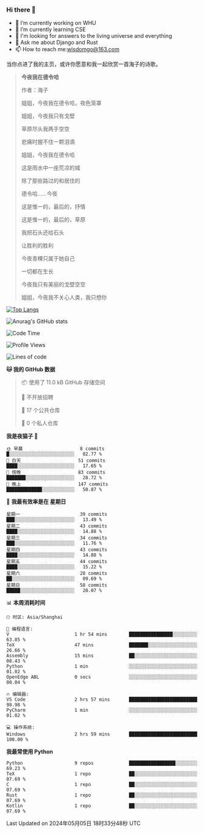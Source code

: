 ### Hi there 👋



- 🔭 I’m currently working on WHU
- 🌱 I’m currently learning CSE
- 🤔 I'm looking for answers to the living universe and everything
- 💬 Ask me about Django and Rust
- 📫 How to reach me:wisdomgo@163.com

当你点进了我的主页，或许你愿意和我一起欣赏一首海子的诗歌。

>**今夜我在德令哈**
>
>作者：海子
>
>姐姐，今夜我在德令哈，夜色笼罩
>
>姐姐，今夜我只有戈壁
>
>草原尽头我两手空空
>
>悲痛时握不住一颗泪滴
>
>姐姐，今夜我在德令哈
>
>这是雨水中一座荒凉的城
>
>除了那些路过的和居住的
>
>德令哈......今夜
>
>这是惟一的，最后的，抒情
>
>这是惟一的，最后的，草原
>
>我把石头还给石头
>
>让胜利的胜利
>
>今夜青稞只属于她自己
>
>一切都在生长
>
>今夜我只有美丽的戈壁空空
>
>姐姐，今夜我不关心人类，我只想你



[![Top Langs](https://github-readme-stats.vercel.app/api/top-langs/?username=wisdomgo&theme=onedark)](https://github.com/anuraghazra/github-readme-stats)

![Anurag's GitHub stats](https://github-readme-stats.vercel.app/api?username=wisdomgo&hide=contribs,stars&theme=synthwave)

<!--START_SECTION:waka-->
![Code Time](http://img.shields.io/badge/Code%20Time-153%20hrs%2052%20mins-blue)

![Profile Views](http://img.shields.io/badge/%E4%B8%AA%E4%BA%BA%E8%B5%84%E6%96%99%E8%A7%82%E7%9C%8B%E6%AC%A1%E6%95%B0-5-blue)

![Lines of code](https://img.shields.io/badge/%E4%BB%8E%E3%80%8CHello%20World%E3%80%8D%E8%B5%B7%E6%88%91%E5%B7%B2%E7%BB%8F%E5%86%99%E4%BA%86-46.7%20thousand%20%E8%A1%8C%E4%BB%A3%E7%A0%81-blue)

**🐱 我的 GitHub 数据** 

> 📦  使用了 11.0 kB GitHub 存储空间 
 > 
> 🚫 不开放招聘
 > 
> 📜 17 个公共仓库 
 > 
> 🔑 0 个私人仓库 
 > 
**我是夜猫子 🦉** 

```text
🌞 早晨                     8 commits           █░░░░░░░░░░░░░░░░░░░░░░░░   02.77 % 
🌆 白天                     51 commits          ████░░░░░░░░░░░░░░░░░░░░░   17.65 % 
🌃 傍晚                     83 commits          ███████░░░░░░░░░░░░░░░░░░   28.72 % 
🌙 晚上                     147 commits         █████████████░░░░░░░░░░░░   50.87 % 
```
📅 **我最有效率是在 星期日** 

```text
星期一                      39 commits          ███░░░░░░░░░░░░░░░░░░░░░░   13.49 % 
星期二                      43 commits          ████░░░░░░░░░░░░░░░░░░░░░   14.88 % 
星期三                      34 commits          ███░░░░░░░░░░░░░░░░░░░░░░   11.76 % 
星期四                      43 commits          ████░░░░░░░░░░░░░░░░░░░░░   14.88 % 
星期五                      44 commits          ████░░░░░░░░░░░░░░░░░░░░░   15.22 % 
星期六                      28 commits          ██░░░░░░░░░░░░░░░░░░░░░░░   09.69 % 
星期日                      58 commits          █████░░░░░░░░░░░░░░░░░░░░   20.07 % 
```


📊 **本周消耗时间** 

```text
🕑︎ 时区: Asia/Shanghai

💬 编程语言: 
V                        1 hr 54 mins        ████████████████░░░░░░░░░   63.85 % 
TeX                      47 mins             ███████░░░░░░░░░░░░░░░░░░   26.66 % 
Assembly                 15 mins             ██░░░░░░░░░░░░░░░░░░░░░░░   08.43 % 
Python                   1 min               ░░░░░░░░░░░░░░░░░░░░░░░░░   01.02 % 
OpenEdge ABL             0 secs              ░░░░░░░░░░░░░░░░░░░░░░░░░   00.04 % 

🔥 编辑器: 
VS Code                  2 hrs 57 mins       █████████████████████████   98.98 % 
PyCharm                  1 min               ░░░░░░░░░░░░░░░░░░░░░░░░░   01.02 % 

💻 操作系统: 
Windows                  2 hrs 59 mins       █████████████████████████   100.00 % 
```

**我最常使用 Python** 

```text
Python                   9 repos             █████████████████░░░░░░░░   69.23 % 
TeX                      1 repo              ██░░░░░░░░░░░░░░░░░░░░░░░   07.69 % 
C                        1 repo              ██░░░░░░░░░░░░░░░░░░░░░░░   07.69 % 
Rust                     1 repo              ██░░░░░░░░░░░░░░░░░░░░░░░   07.69 % 
Kotlin                   1 repo              ██░░░░░░░░░░░░░░░░░░░░░░░   07.69 % 
```




 Last Updated on 2024年05月05日 18时33分48秒 UTC
<!--END_SECTION:waka-->

